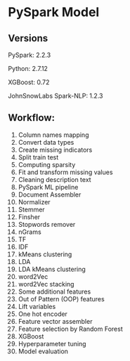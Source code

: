 # PySpark Model

## Versions
PySpark: 2.2.3

Python: 2.7.12

XGBoost: 0.72

JohnSnowLabs Spark-NLP: 1.2.3

## Workflow:
1. Column names mapping
2. Convert data types
3. Create missing indicators
4. Split train test
5. Computing sparsity
6. Fit and transform missing values
7. Cleaning description text
8. PySpark ML pipeline
9. Document Assembler
10. Normalizer
11. Stemmer
12. Finsher
13. Stopwords remover
14. nGrams
15. TF
16. IDF
17. kMeans clustering
18. LDA
19. LDA kMeans clustering
20. word2Vec
21. word2Vec stacking
22. Some additional features
23. Out of Pattern (OOP) features
24. Lift variables
25. One hot encoder
26. Feature vector assembler
27. Feature selection by Random Forest
28. XGBoost
29. Hyperparameter tuning
30. Model evaluation
